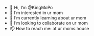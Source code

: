- 👋 Hi, I’m @KingMoPo
- 👀 I’m interested in ur mom
- 🌱 I’m currently learning about ur mom
- 💞️ I’m looking to collaborate on ur mom
- 📫 How to reach me: at ur moms house
